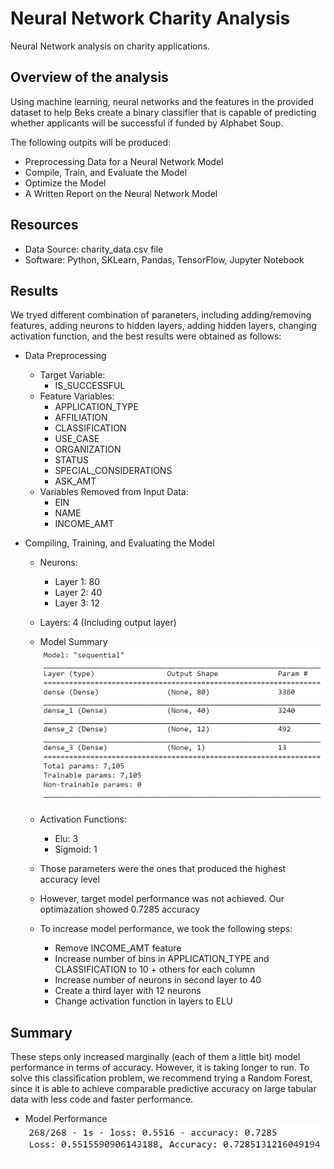 # Neural Network Charity Analysis
Neural Network analysis on charity applications.
  
## Overview of the analysis
Using machine learning, neural networks and the features in the provided dataset to help Beks create a binary classifier that is capable of predicting whether applicants will be successful if funded by Alphabet Soup.

The following outpits will be produced:

- Preprocessing Data for a Neural Network Model
- Compile, Train, and Evaluate the Model
- Optimize the Model
- A Written Report on the Neural Network Model

## Resources
- Data Source: charity_data.csv file
- Software: Python, SKLearn, Pandas, TensorFlow, Jupyter Notebook

## Results
We tryed different combination of paraneters, including adding/removing features, adding neurons to hidden layers, adding hidden layers, changing activation function, and the best results were obtained as follows:

  - Data Preprocessing
    - Target Variable:
      - IS_SUCCESSFUL
    - Feature Variables:
      - APPLICATION_TYPE
      - AFFILIATION
      - CLASSIFICATION
      - USE_CASE
      - ORGANIZATION
      - STATUS
      - SPECIAL_CONSIDERATIONS
      - ASK_AMT
    - Variables Removed from Input Data:
      - EIN
      - NAME
      - INCOME_AMT
  
  - Compiling, Training, and Evaluating the Model
    - Neurons:
      - Layer 1: 80
      - Layer 2: 40
      - Layer 3: 12
    - Layers: 4 (Including output layer)
     
    - Model Summary
    ![sum](/sum.png)
    
    - Activation Functions:
      - Elu: 3
      - Sigmoid: 1
    - Those parameters were the ones that produced the highest accuracy level
    - However, target model performance was not achieved.  Our optimazation showed 0.7285 accuracy
    - To increase model performance, we took the following steps:
      - Remove INCOME_AMT feature
      - Increase number of bins in APPLICATION_TYPE and CLASSIFICATION to 10 + others for each column
      - Increase number of neurons in second layer to 40
      - Create a third layer with 12 neurons
      - Change activation function in layers to ELU
  
## Summary

These steps only increased marginally (each of them a little bit) model performance in terms of accuracy.  However, it is taking longer to run.  To solve this classification problem, we recommend trying a Random Forest, since it is able to achieve comparable predictive accuracy on large tabular data with less code and faster performance.

- Model Performance
![perf](/perf.png)
